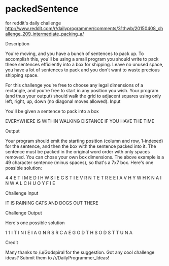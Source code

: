 # packedSentence
for reddit's daily challenge
http://www.reddit.com/r/dailyprogrammer/comments/31thwb/20150408_challenge_209_intermediate_packing_a/

Description

You're moving, and you have a bunch of sentences to pack up. To accomplish this, you'll be using a small program you should write to pack these sentences efficiently into a box for shipping. Leave no unused space, you have a lot of sentences to pack and you don't want to waste precious shipping space.

For this challenge you're free to choose any legal dimensions of a rectangle, and you're free to start in any position you wish. Your program (and thus your output) should walk the grid to adjacent squares using only left, right, up, down (no diagonal moves allowed).
Input

You'll be given a sentence to pack into a box

EVERYWHERE IS WITHIN WALKING DISTANCE IF YOU HAVE THE TIME

Output

Your program should emit the starting position (column and row, 1-indexed) for the sentence, and then the box with the sentence packed into it. The sentence must be packed in the original word order with only spaces removed. You can chose your own box dimensions. The above example is a 49 character sentence (minus spaces), so that's a 7x7 box. Here's one possible solution:

4 4
E       T       I       M       E       D       I
H       W       S       I       E       G       S
T       I       E       V       R       N       T
E       T       R       E       E       I       A
V       H       Y       W       H       K       N
A       I       N       W       A       L       C
H       U       O       Y       F       I       E

Challenge Input

IT IS RAINING CATS AND DOGS OUT THERE

Challenge Output

Here's one possible solution

1 1
I       T       I       N       I
E       I       A       G       N
R       S       R       C       A
E       G       O       D       T
H       S       O       D       S
T       T       U       N       A

Credit

Many thanks to /u/Godspiral for the suggestion. Got any cool challenge ideas? Submit them to /r/DailyProgrammer_Ideas!
